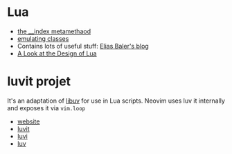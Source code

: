# Lua
- [the \_\_index metamethaod](https://www.lua.org/pil/13.4.1.html)
- [emulating classes](https://www.lua.org/pil/16.1.html)
- Contains lots of useful stuff: [Elias Baler's blog](https://eliasdaler.github.io/)
- [A Look at the Design of Lua](https://www.lua.org/doc/cacm2018.pdf)

# luvit projet
It's an adaptation of [libuv](https://github.com/libuv/libuv) for use in Lua scripts. 
Neovim uses luv it internally and exposes it via `vim.loop`
- [website](https://luvit.io/)
- [luvit](https://github.com/luvit/luvit)
- [luvi](https://github.com/luvit/luvi)
- [luv](https://github.com/luvit/luv)

